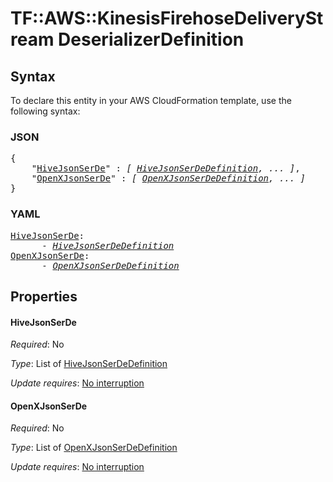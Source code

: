 # TF::AWS::KinesisFirehoseDeliveryStream DeserializerDefinition

## Syntax

To declare this entity in your AWS CloudFormation template, use the following syntax:

### JSON

<pre>
{
    "<a href="#hivejsonserde" title="HiveJsonSerDe">HiveJsonSerDe</a>" : <i>[ <a href="hivejsonserdedefinition.md">HiveJsonSerDeDefinition</a>, ... ]</i>,
    "<a href="#openxjsonserde" title="OpenXJsonSerDe">OpenXJsonSerDe</a>" : <i>[ <a href="openxjsonserdedefinition.md">OpenXJsonSerDeDefinition</a>, ... ]</i>
}
</pre>

### YAML

<pre>
<a href="#hivejsonserde" title="HiveJsonSerDe">HiveJsonSerDe</a>: <i>
      - <a href="hivejsonserdedefinition.md">HiveJsonSerDeDefinition</a></i>
<a href="#openxjsonserde" title="OpenXJsonSerDe">OpenXJsonSerDe</a>: <i>
      - <a href="openxjsonserdedefinition.md">OpenXJsonSerDeDefinition</a></i>
</pre>

## Properties

#### HiveJsonSerDe

_Required_: No

_Type_: List of <a href="hivejsonserdedefinition.md">HiveJsonSerDeDefinition</a>

_Update requires_: [No interruption](https://docs.aws.amazon.com/AWSCloudFormation/latest/UserGuide/using-cfn-updating-stacks-update-behaviors.html#update-no-interrupt)

#### OpenXJsonSerDe

_Required_: No

_Type_: List of <a href="openxjsonserdedefinition.md">OpenXJsonSerDeDefinition</a>

_Update requires_: [No interruption](https://docs.aws.amazon.com/AWSCloudFormation/latest/UserGuide/using-cfn-updating-stacks-update-behaviors.html#update-no-interrupt)

